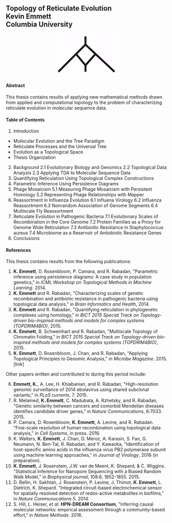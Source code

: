 ## Topology of Reticulate Evolution <br/> Kevin Emmett <br/> Columbia University

<p align="center">
<img src ="https://raw.githubusercontent.com/kjemmett/thesis/master/reticulate.gif" />
</p>

#### Abstract

This thesis contains results of applying new mathematical methods drawn from applied and computational topology to the problem of characterizing reticulate evolution in molecular sequence data.

#### Table of Contents

1. Introduction
  - Molecular Evolution and the Tree Paradigm
  - Reticulate Processes and the Universal Tree
  - Evolution as a Topological Space
  - Thesis Organization
2. Background
  2.1 Evolutionary Biology and Genomics
  2.2 Topological Data Analysis
  2.3 Applying TDA to Molecular Sequence Data
3. Quantifying Reticulation Using Topological Complex Constructions
4. Parametric Inference Using Persistence Diagrams
5. Phage Mosaicism
  5.1 Measuring Phage Mosaicism with Persistent Homology
  5.2 Representing Phage Relationships with Mapper
6. Reassortment in Influenza Evolution
  6.1 Influena Virology
  6.2 Influenza Reassortment
  6.3 Nonrandom Association of Genome Segments
  6.4 Multiscale Fly Reassortment
7. Reticulate Evolution in Pathogenic Bacteria
  7.1 Evolutionary Scales of Recombination in the Core Genome
  7.2 Protein Families as a Proxy for Genome Wide Reticulation
  7.3 Antibioitic Resistance in Staphylococcus aureus
  7.4 Microbiome as a Reservoir of Antiobiotic Resistance Genes
8. Conclusions

#### References

This thesis contains results from the following publications:

1. **K. Emmett**, D. Rosenbloom, P. Camara, and R. Rabadan, "Parametric inference using persistence diagrams: A case study in population genetics," in *ICML Workshop on Topological Methods in Machine Learning*. 2014.
2. **K. Emmett** and R. Rabadan, "Characterizing scales of genetic recombination and antibiotic resistance in pathogenic bacteria using topological data analysis," in *Brain Informatics and Health*, 2014.
3. **K. Emmett** and R. Rabadan, "Quantifying reticulation in phylogenetic complexes using homology," in *BICT 2015 Special Track on Topology-driven bio-inspired methods and models for complex systems (TOPDRIM4BIO)*, 2015.
4. **K. Emmett**, B. Schweinhart and R. Rabadan, "Multiscale Topology of Chromatin Folding," in *BICT 2015 Special Track on Topology-driven bio-inspired methods and models for complex systems (TOPDRIM4BIO)*, 2015.
5. **K. Emmett**, D. Rosenbloom, J. Chan, and R. Rabadan, "Applying Topological Principles to Genomic Analysis," in *Microbe Magazine*. 2015. [link]

Other papers written and contributed to during this period include:

6. **Emmett, K.**, A. Lee, H. Khiabanian, and R. Rabadan, "High-resolution genomic surveillance of 2014 ebolavirus using shared subclonal variants," in *PLoS currents*, 7. 2015.
7. R. Melamed, **K. Emmett**, C. Madubata, A. Rzhetsky, and R. Rabadan, "Genetic similarity between cancers and comorbid Mendelian diseases identifies candidate driver genes," in *Nature Communications*, 6:7033. 2015.
8. P. Camara, D. Rosenbloom, **K. Emmett**, A. Levine, and R. Rabadan. "Fine-scale resolution of human recombination using topological data analysis," in *Cell Systems*, in press. 2016.
9. K. Walters, **K. Emmett**, J. Chan, D. Meroz, A. Karasin, S. Fan, G. Neumann, N. Ben-Tal, R. Rabadan, and Y. Kawaoka, "Identification of host-specific amino acids in the influenza virus PB2 polymerase subunit using machine learning approaches," in *Journal of Virology*, 2016 (in preparation).
10. **K. Emmett**, J. Rosenstein, J.W. van de Meent, K. Shepard, & C. Wiggins. "Statistical Inference for Nanopore Sequencing with a Biased Random Walk Model," in *Biophysical journal*, 108:8, 1852-1855. 2015.
11. D. Bellin, H. Sakhtah, J. Rosenstein, P. Levine, J. Thimot, **K. Emmett**, L. Dietrich, K. Shepard. "Integrated circuit-based electrochemical sensor for spatially resolved detection of redox-active metabolites in biofilms," in *Nature Communucations* 5. 2014.
12. S. Hill, L. Heiser, *et al.* **HPN-DREAM Consortium**, "Inferring causal molecular networks: empirical assessment through a community-based effort," in *Nature Methods*. 2016.
